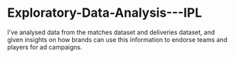 # Exploratory-Data-Analysis---IPL

I've analysed data from the matches dataset and deliveries dataset, and given insights on how brands can use this information to endorse teams and players for ad campaigns.
